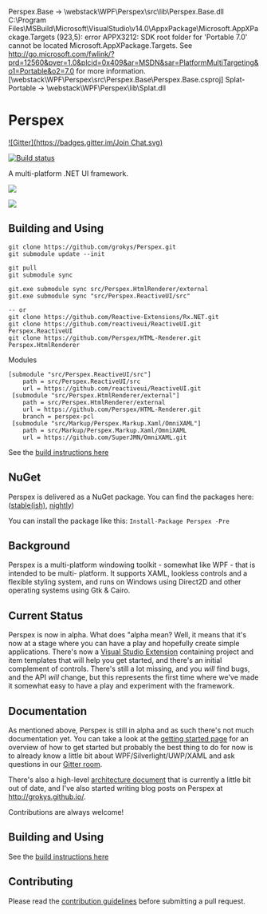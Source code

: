   Perspex.Base -> \webstack\WPF\Perspex\src\lib\Perspex.Base.dll
C:\Program Files\MSBuild\Microsoft\VisualStudio\v14.0\AppxPackage\Microsoft.AppXPackage.Targets
(923,5): error APPX3212: SDK root folder for 'Portable 7.0' cannot be located Microsoft.AppXPackage.Targets. See 
http://go.microsoft.com/fwlink/?prd=12560&pver=1.0&plcid=0x409&ar=MSDN&sar=PlatformMultiTargeting&o1=Portable&o2=7.0 
for more information.
 [\webstack\WPF\Perspex\src\Perspex.Base\Perspex.Base.csproj]
  Splat-Portable -> \webstack\WPF\Perspex\lib\Splat.dll

# Perspex
[![Gitter](https://badges.gitter.im/Join Chat.svg)](https://gitter.im/grokys/Perspex?utm_source=badge&utm_medium=badge&utm_campaign=pr-badge&utm_content=badge)

[![Build status](https://ci.appveyor.com/api/projects/status/hubk3k0w9idyibfg/branch/master?svg=true)](https://ci.appveyor.com/project/grokys/perspex/branch/master)

A multi-platform .NET UI framework.

![](docs/screen.png)

<a href='https://www.youtube.com/watch?t=28&v=c_AB_XSILp0' target='_blank'>![](docs/perspex-video.png)<a/>

## Building and Using

```
git clone https://github.com/grokys/Perspex.git
git submodule update --init

git pull
git submodule sync

git.exe submodule sync src/Perspex.HtmlRenderer/external
git.exe submodule sync "src/Perspex.ReactiveUI/src"

-- or
git clone https://github.com/Reactive-Extensions/Rx.NET.git
git clone https://github.com/reactiveui/ReactiveUI.git Perspex.ReactiveUI
git clone https://github.com/Perspex/HTML-Renderer.git Perspex.HtmlRenderer
```

Modules
```
[submodule "src/Perspex.ReactiveUI/src"] 
 	path = src/Perspex.ReactiveUI/src 
 	url = https://github.com/reactiveui/ReactiveUI.git 
 [submodule "src/Perspex.HtmlRenderer/external"] 
 	path = src/Perspex.HtmlRenderer/external 
 	url = https://github.com/Perspex/HTML-Renderer.git 
 	branch = perspex-pcl 
 [submodule "src/Markup/Perspex.Markup.Xaml/OmniXAML"] 
 	path = src/Markup/Perspex.Markup.Xaml/OmniXAML 
 	url = https://github.com/SuperJMN/OmniXAML.git 
```

See the [build instructions here](https://github.com/grokys/Perspex/blob/master/docs/build.md)

## NuGet
Perspex is delivered as a NuGet package.
You can find the packages here: ([stable(ish)](https://www.nuget.org/packages/Perspex/), [nightly](https://github.com/Perspex/Perspex/wiki/Using-nightly-build-feed))

You can install the package like this:
`Install-Package Perspex -Pre`

## Background

Perspex is a multi-platform windowing toolkit - somewhat like WPF - that is intended to be multi-
platform. It supports XAML, lookless controls and a flexible styling system, and runs on Windows
using Direct2D and other operating systems using Gtk & Cairo.

## Current Status

Perspex is now in alpha. What does "alpha mean? Well, it means that it's now at a stage where you
can have a play and hopefully create simple applications. There's now a [Visual
Studio Extension](https://visualstudiogallery.msdn.microsoft.com/a4542e8a-b56c-4295-8df1-7e220178b873)
containing project and item templates that will help you get started, and
there's an initial complement of controls. There's still a lot missing, and you
*will* find bugs, and the API *will* change, but this represents the first time
where we've made it somewhat easy to have a play and experiment with the
framework.

## Documentation

As mentioned above, Perspex is still in alpha and as such there's not much documentation yet. You can 
take a look at the [getting started page](docs/gettingstarted.md) for an
overview of how to get started but probably the best thing to do for now is to already know a little bit
about WPF/Silverlight/UWP/XAML and ask questions in our [Gitter room](https://gitter.im/grokys/Perspex).

There's also a high-level [architecture document](docs/architecture.md) that is currently a little bit
out of date, and I've also started writing blog posts on Perspex at http://grokys.github.io/.

Contributions are always welcome!

## Building and Using

See the [build instructions here](https://github.com/grokys/Perspex/blob/master/docs/build.md)
## Contributing ##

Please read the [contribution guidelines](docs/contributing.md) before submitting a pull request.
